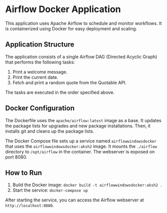 # Airflow Docker Application

This application uses Apache Airflow to schedule and monitor workflows. It is containerized using Docker for easy deployment and scaling.

## Application Structure

The application consists of a single Airflow DAG (Directed Acyclic Graph) that performs the following tasks:

1. Print a welcome message.
2. Print the current date.
3. Fetch and print a random quote from the Quotable API.

The tasks are executed in the order specified above.

## Docker Configuration

The Dockerfile uses the `apache/airflow:latest` image as a base. It updates the package lists for upgrades and new package installations. Then, it installs git and cleans up the package lists.

The Docker Compose file sets up a service named `airflowwindowsdocker` that uses the `airflowwindowsdocker:aksh2` image. It mounts the `./airflow` directory to `/opt/airflow` in the container. The webserver is exposed on port 8080.

## How to Run

1. Build the Docker image: `docker build -t airflowwindowsdocker:aksh2 .`
2. Start the service: `docker-compose up`

After starting the service, you can access the Airflow webserver at `http://localhost:8080`.

